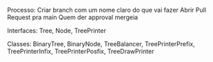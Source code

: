 Processo:
Criar branch com um nome claro do que vai fazer
Abrir Pull Request pra main
Quem der approval mergeia

Interfaces:
Tree,
Node,
TreePrinter

Classes:
BinaryTree,
BinaryNode,
TreeBalancer,
TreePrinterPrefix,
TreePrinterInfix,
TreePrinterPosfix,
TreeDrawPrinter
